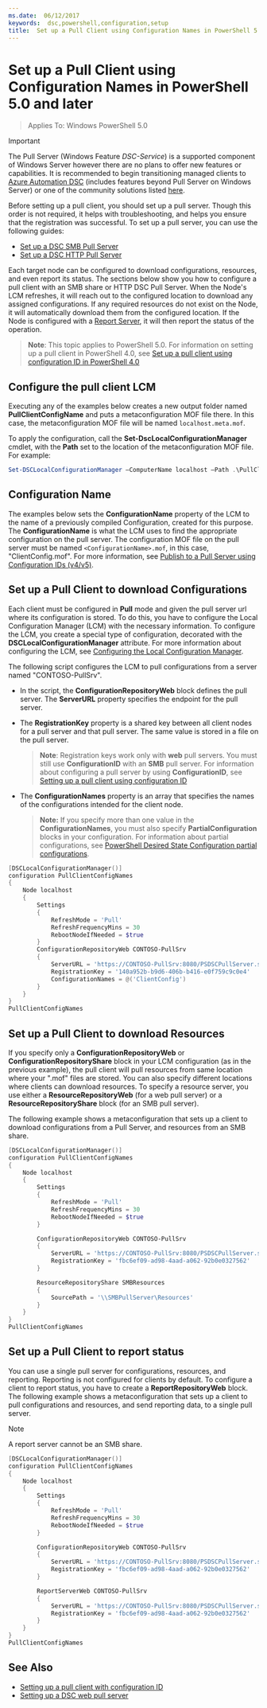 ```yaml
---
ms.date:  06/12/2017
keywords:  dsc,powershell,configuration,setup
title:  Set up a Pull Client using Configuration Names in PowerShell 5.0 and later
---
```

# Set up a Pull Client using Configuration Names in PowerShell 5.0 and later

> Applies To: Windows PowerShell 5.0

> [!IMPORTANT]
> The Pull Server (Windows Feature *DSC-Service*) is a supported component of Windows Server
> however there are no plans to offer new features or capabilities. It is recommended to
> begin transitioning managed clients to [Azure Automation DSC](/azure/automation/automation-dsc-getting-started)
> (includes features beyond Pull Server on Windows Server) or one of the community solutions
> listed [here](pullserver.md#community-solutions-for-pull-service).

Before setting up a pull client, you should set up a pull server. Though this order is not required, it helps with troubleshooting, and helps you ensure that the registration was successful. To set up a pull server, you can use the following guides:

- [Set up a DSC SMB Pull Server](pullServerSmb.md)
- [Set up a DSC HTTP Pull Server](pullServer.md)

Each target node can be configured to download configurations, resources, and even report its status. The sections below show you how to configure a pull client with an SMB share or HTTP DSC Pull Server. When the Node's LCM refreshes, it will reach out to the configured location to download any assigned configurations. If any required resources do not exist on the Node, it will automatically download them from the configured location. If the Node is configured with a [Report Server](reportServer.md), it will then report the status of the operation.

> **Note**: This topic applies to PowerShell 5.0.
For information on setting up a pull client in PowerShell 4.0, see [Set up a pull client using configuration ID in PowerShell 4.0](pullClientConfigID4.md)

## Configure the pull client LCM

Executing any of the examples below creates a new output folder named **PullClientConfigName** and puts a metaconfiguration MOF file there. In this case, the metaconfiguration MOF file will be named `localhost.meta.mof`.

To apply the configuration, call the **Set-DscLocalConfigurationManager** cmdlet, with the **Path** set to the location of the metaconfiguration MOF file. For example:

```powershell
Set-DSCLocalConfigurationManager –ComputerName localhost –Path .\PullClientConfigName –Verbose.
```

## Configuration Name

The examples below sets the **ConfigurationName** property of the LCM to the name of a previously compiled Configuration, created for this purpose. The **ConfigurationName** is what the LCM uses to find the appropriate configuration on the pull server. The configuration MOF file on the pull server must be named `<ConfigurationName>.mof`, in this case, "ClientConfig.mof". For more information, see [Publish to a Pull Server using Configuration IDs (v4/v5)](publishConfigName.md).

## Set up a Pull Client to download Configurations

Each client must be configured in **Pull** mode and given the pull server url where its configuration is stored. To do this, you have to configure the Local Configuration Manager (LCM) with the necessary information. To configure the LCM, you create a special type of configuration, decorated with the **DSCLocalConfigurationManager** attribute. For more information about configuring the LCM, see [Configuring the Local Configuration Manager](metaConfig.md).

The following script configures the LCM to pull configurations from a server named "CONTOSO-PullSrv".

- In the script, the **ConfigurationRepositoryWeb** block defines the pull server. The **ServerURL** property specifies the endpoint for the pull server.

- The **RegistrationKey** property is a shared key between all client nodes for a pull server and that pull server. The same value is stored in a file on the pull server.
  > **Note**: Registration keys work only with **web** pull servers. You must still use **ConfigurationID** with an **SMB** pull server.
  > For information about configuring a pull server by using **ConfigurationID**, see [Setting up a pull client using configuration ID](pullClientConfigId.md)

- The **ConfigurationNames** property is an array that specifies the names of the configurations intended for the client node.
  >**Note:** If you specify more than one value in the **ConfigurationNames**, you must also specify **PartialConfiguration** blocks in your configuration.
  >For information about partial configurations, see [PowerShell Desired State Configuration partial configurations](partialConfigs.md).

```powershell
[DSCLocalConfigurationManager()]
configuration PullClientConfigNames
{
    Node localhost
    {
        Settings
        {
            RefreshMode = 'Pull'
            RefreshFrequencyMins = 30
            RebootNodeIfNeeded = $true
        }
        ConfigurationRepositoryWeb CONTOSO-PullSrv
        {
            ServerURL = 'https://CONTOSO-PullSrv:8080/PSDSCPullServer.svc'
            RegistrationKey = '140a952b-b9d6-406b-b416-e0f759c9c0e4'
            ConfigurationNames = @('ClientConfig')
        }
    }
}
PullClientConfigNames
```

## Set up a Pull Client to download Resources

If you specify only a **ConfigurationRepositoryWeb** or **ConfigurationRepositoryShare** block in your LCM configuration (as in the previous example), the pull client will pull resources from same location where your ".mof" files are stored. You can also specify different locations where clients can download resources. To specify a resource server, you use either a **ResourceRepositoryWeb** (for a web pull server) or a **ResourceRepositoryShare** block (for an SMB pull server).

The following example shows a metaconfiguration that sets up a client to download configurations from a Pull Server, and resources from an SMB share.

```powershell
[DSCLocalConfigurationManager()]
configuration PullClientConfigNames
{
    Node localhost
    {
        Settings
        {
            RefreshMode = 'Pull'
            RefreshFrequencyMins = 30
            RebootNodeIfNeeded = $true
        }

        ConfigurationRepositoryWeb CONTOSO-PullSrv
        {
            ServerURL = 'https://CONTOSO-PullSrv:8080/PSDSCPullServer.svc'
            RegistrationKey = 'fbc6ef09-ad98-4aad-a062-92b0e0327562'
        }

        ResourceRepositoryShare SMBResources
        {
            SourcePath = '\\SMBPullServer\Resources'
        }
    }
}
PullClientConfigNames
```

## Set up a Pull Client to report status

You can use a single pull server for configurations, resources, and reporting. Reporting is not configured for clients by default. To configure a client to report status, you have to create a **ReportRepositoryWeb** block. The following example shows a metaconfiguration that sets up a client to pull configurations and resources, and send reporting data, to a single pull server.

> [!NOTE]
> A report server cannot be an SMB share.

```powershell
[DSCLocalConfigurationManager()]
configuration PullClientConfigNames
{
    Node localhost
    {
        Settings
        {
            RefreshMode = 'Pull'
            RefreshFrequencyMins = 30
            RebootNodeIfNeeded = $true
        }

        ConfigurationRepositoryWeb CONTOSO-PullSrv
        {
            ServerURL = 'https://CONTOSO-PullSrv:8080/PSDSCPullServer.svc'
            RegistrationKey = 'fbc6ef09-ad98-4aad-a062-92b0e0327562'
        }

        ReportServerWeb CONTOSO-PullSrv
        {
            ServerURL = 'https://CONTOSO-PullSrv:8080/PSDSCPullServer.svc'
            RegistrationKey = 'fbc6ef09-ad98-4aad-a062-92b0e0327562'
        }
    }
}
PullClientConfigNames
```

## See Also

* [Setting up a pull client with configuration ID](PullClientConfigNames.md)
* [Setting up a DSC web pull server](pullServer.md)
